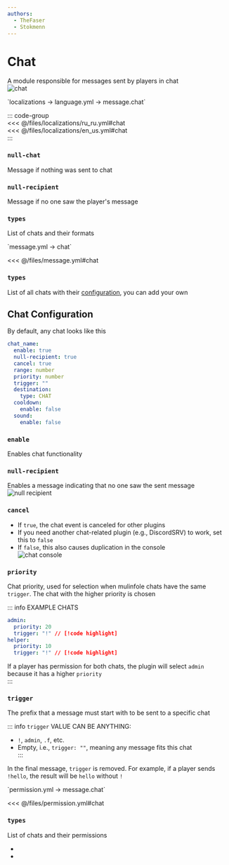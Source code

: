 ```yaml
---
authors:
  - TheFaser
  - Stokmenn
---
```


# Chat   

A module responsible for messages sent by players in chat  
![chat](/chat.png)

[//]: # (localization)  
<!--@include: @/parts/words.md#localization-->  
<!--@include: @/parts/words.md#path--> `localizations → language.yml → message.chat`  

<!--@include: @/parts/words.md#default-->  

::: code-group  
<<< @/files/localizations/ru_ru.yml#chat  
<<< @/files/localizations/en_us.yml#chat  
:::  

### `null-chat`  

Message if nothing was sent to chat  

### `null-recipient`  

Message if no one saw the player's message  

### `types`  

List of chats and their formats  

[//]: # (message.yml)  
<!--@include: @/parts/words.md#setting-->  
<!--@include: @/parts/words.md#path--> `message.yml → chat`  

<!--@include: @/parts/words.md#default-->  
<<< @/files/message.yml#chat  

<!--@include: @/parts/enable.md-->  

### `types`  

List of all chats with their [configuration](#chat-configuration), you can add your own  

## Chat Configuration  

By default, any chat looks like this  

```yaml
chat_name:
  enable: true
  null-recipient: true
  cancel: true
  range: number
  priority: number
  trigger: ""
  destination:
    type: CHAT
  cooldown:
    enable: false
  sound:
    enable: false
```  

### `enable`  

Enables chat functionality  

### `null-recipient`  

Enables a message indicating that no one saw the sent message  
![null recipient](/nullrecipient.png)  

### `cancel`  

- If `true`, the chat event is canceled for other plugins  
- If you need another chat-related plugin (e.g., DiscordSRV) to work, set this to `false`  
- If `false`, this also causes duplication in the console  
  ![chat console](/chatconsole.png)  

<!--@include: @/parts/range.md-->  

### `priority`  

Chat priority, used for selection when mulinfole chats have the same `trigger`. The chat with the higher priority is chosen  

::: info EXAMPLE CHATS  
```yaml
admin:
  priority: 20
  trigger: "!" // [!code highlight]
helper:
  priority: 10
  trigger: "!" // [!code highlight]
```  

If a player has permission for both chats, the plugin will select `admin` because it has a higher `priority`  
:::  

### `trigger`  

The prefix that a message must start with to be sent to a specific chat  

::: info `trigger` VALUE CAN BE ANYTHING:  
- `!`, `admin`, `.f`, etc.  
- Empty, i.e., `trigger: ""`, meaning any message fits this chat  
  :::  

In the final message, `trigger` is removed. For example, if a player sends `!hello`, the result will be `hello` without `!`  

<!--@include: @/parts/destination.md-->  
<!--@include: @/parts/cooldown.md-->  
<!--@include: @/parts/sound.md-->  

[//]: # (permission.yml)  
<!--@include: @/parts/words.md#permission-->  
<!--@include: @/parts/words.md#path--> `permission.yml → message.chat`  

<!--@include: @/parts/words.md#default-->  
<<< @/files/permission.yml#chat  

<!--@include: @/parts/permission/permissionTier3.md-->  

### `types`  

List of chats and their permissions  

- <!--@include: @/parts/permission/cooldown.md-->  
- <!--@include: @/parts/permission/sound.md-->  
